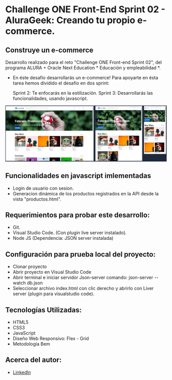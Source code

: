 # Challenge ONE Front-End Sprint 02 - AluraGeek: Creando tu propio e-commerce.

## Construye un e-commerce
Desarrollo realizado para el reto "Challenge ONE Front-end Sprint 02", del programa ALURA + Oracle Next Education * Educación y empleabilidad *.

* En éste desafío desarrollarás un e-commerce! Para apoyarte en ésta tarea hemos dividido el desafio en dos sprint:

    Sprint 2: Te enfocarás en la estilización.
    Sprint 3: Desarrollarás las funcionalidades, usando javascript.

![Imagem diseño web](img/preview.PNG)


## Funcionalidades en javascript imlementadas
 * Login de usuario con sesion.
 * Generacion dinámica de los productos registrados en la API desde la vista "productos.html".

## Requerimientos para probar este desarrollo:
* Git.
* Visual Studio Code. (Con plugin live server instalado).
* Node JS (Dependencia: JSON server instalada)

## Configuración para prueba local del proyecto:
* Clonar proyecto
* Abrir proyecto en Visual Studio Code
* Abrir terminal e iniciar servidor Json-server comando:  json-server --watch db.json
* Seleccionar archivo index.html con clic derecho y abrirlo con Liver server (plugin para visualstudio code).

## Tecnologías Utilizadas:

* HTML5
* CSS3
* JavaScript
* Diseño Web Responsivo: Flex - Grid
* Metodología Bem

## Acerca del autor:
* [LinkedIn](https://www.linkedin.com/in/carlos-munera-259969262 "Linkedin")

